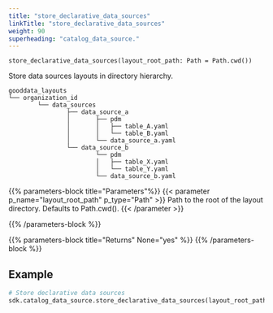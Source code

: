 ```yaml
---
title: "store_declarative_data_sources"
linkTitle: "store_declarative_data_sources"
weight: 90
superheading: "catalog_data_source."
---
```


``store_declarative_data_sources(layout_root_path: Path = Path.cwd())``

Store data sources layouts in directory hierarchy.

    gooddata_layouts
    └── organization_id
            └── data_sources
                    ├── data_source_a
                    │       ├── pdm
                    │       │   ├── table_A.yaml
                    │       │   └── table_B.yaml
                    │       └── data_source_a.yaml
                    └── data_source_b
                            └── pdm
                            │   ├── table_X.yaml
                            │   └── table_Y.yaml
                            └── data_source_b.yaml

{{% parameters-block title="Parameters"%}}
{{< parameter p_name="layout_root_path" p_type="Path" >}}
Path to the root of the layout directory. Defaults to Path.cwd().
{{< /parameter >}}

{{% /parameters-block %}}

{{% parameters-block title="Returns" None="yes" %}}
{{% /parameters-block %}}

## Example

```python
# Store declarative data sources
sdk.catalog_data_source.store_declarative_data_sources(layout_root_path: Path = Path.cwd())
```
